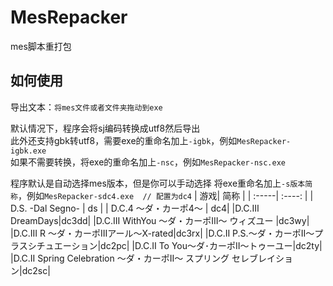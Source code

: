 # MesRepacker
mes脚本重打包 

## 如何使用
导出文本：`将mes文件或者文件夹拖动到exe`  

默认情况下，程序会将sj编码转换成utf8然后导出  
此外还支持gbk转utf8，需要exe的重命名加上`-igbk`，例如`MesRepacker-igbk.exe`  
如果不需要转换，将exe的重命名加上`-nsc`，例如`MesRepacker-nsc.exe`  
  
 程序默认是自动选择mes版本，但是你可以手动选择
 将exe重命名加上`-s版本简称`，例如`MesRepacker-sdc4.exe  // 配置为dc4` 
 | 游戏| 简称 | 
| :-----| :----: |
| D.S. -Dal Segno- | ds | 
| D.C.4 ～ダ・カーポ4～ | dc4|
|D.C.Ⅲ DreamDays|dc3dd|
|D.C.III WithYou ～ダ・カーポIII～ ウィズユー |dc3wy|
|D.C.III R ～ダ・カーポIIIアール～X-rated|dc3rx|
|D.C.II P.S.～ダ・カーポII～プラスシチュエーション|dc2pc|
|D.C.II To You～ダ･カーポII～トゥーユー|dc2ty|
|D.C.II Spring Celebration 〜ダ・カーポII〜 スプリング セレブレイション|dc2sc|
